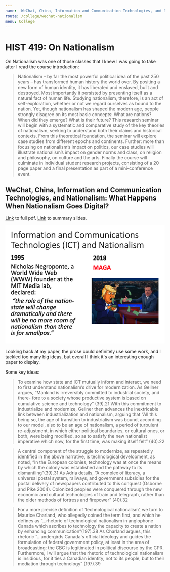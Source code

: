 ```yaml
---
name: 'WeChat, China, Information and Communication Technologies, and Nationalism'
route: /college/wechat-nationalism
menu: College
---
```


# HIST 419: On Nationalism

On Nationalism was one of those classes that I knew I was going to take after I read the course introduction:

> Nationalism – by far the most powerful political idea of the past 250 years – has transformed human history the world over. By positing a new form of human identity, it has liberated and enslaved, built and destroyed. Most importantly it persisted by presenting itself as a natural fact of human life. Studying nationalism, therefore, is an act of self-exploration, whether or not we regard ourselves as bound to the nation. Yet, though nationalism has shaped the modern age, people strongly disagree on its most basic concepts: What are nations? When did they emerge? What is their future? This research seminar will begin with a systematic and comparative study of the key theories of nationalism, seeking to understand both their claims and historical contexts. From this theoretical foundation, the seminar will explore case studies from different epochs and continents. Further: more than focusing on nationalism’s impact on politics, our case studies will illustrate nationalism’s impact on gender norms and class, on religion and philosophy, on culture and the arts. Finally the course will culminate in individual student research projects, consisting of a 20 page paper and a final presentation as part of a mini-conference event.

## WeChat, China, Information and Communication Technologies, and Nationalism: What Happens When Nationalism Goes Digital?

[Link](../pdfs/ict-china-nationalism-paper.pdf) to full pdf.
[Link](../pdfs/ict-china-nationalism-slides.pdf) to summary slides.

![Technology and Nationalism slide](./nationalism-slide.png)

Looking back at my paper, the prose could definitely use some work, and I tackled too many big ideas, but overall I think it's an interesting enough paper to display.

Some key ideas:
> To examine how state and ICT mutually inform and interact, we need to first understand nationalism’s drive for modernization. As Gellner argues, “Mankind is irreversibly committed to industrial society, and there- fore to a society whose productive system is based on cumulative science and technology” (39).21 With this commitment to industrialize and modernize, Gellner then advances the inextricable link between industrialization and nationalism, arguing that “All this being so, the age of transition to industrialism was bound, according to our model, also to be an age of nationalism, a period of turbulent re-adjustment, in which either political boundaries, or cultural ones, or both, were being modified, so as to satisfy the new nationalist imperative which now, for the first time, was making itself felt” (40).22

> A central component of the struggle to modernize, as repeatedly identified in the above narrative, is technological development, as noted, “In the European colonies, technology was at once the means by which the colony was established and the pathway to its dismantling”(39).31 As Adria details, “A complex of literacy, a universal postal system, railways, and government subsidies for the postal delivery of newspapers contributed to this conquest (Osborne and Pike 2004). Colonized peoples were conquered through the new economic and cultural technologies of train and telegraph, rather than the older methods of fortress and firepower” (40).32

> For a more precise definition of ‘technological nationalism’, we turn to Maurice Charland, who allegedly coined the term first, and which he defines as “...rhetoric of technological nationalism in anglophone Canada which ascribes to technology the capacity to create a nation by enhancing communication”(197).38 As Charland argues, this rhetoric “...undergirds Canada's official ideology and guides the formulation of federal government policy, at least in the area of broadcasting: the CBC is legitimated in political discourse by the CPR. Furthermore, I will argue that the rhetoric of technological nationalism is insidious, for it ties a Canadian identity, not to its people, but to their mediation through technology” (197).39